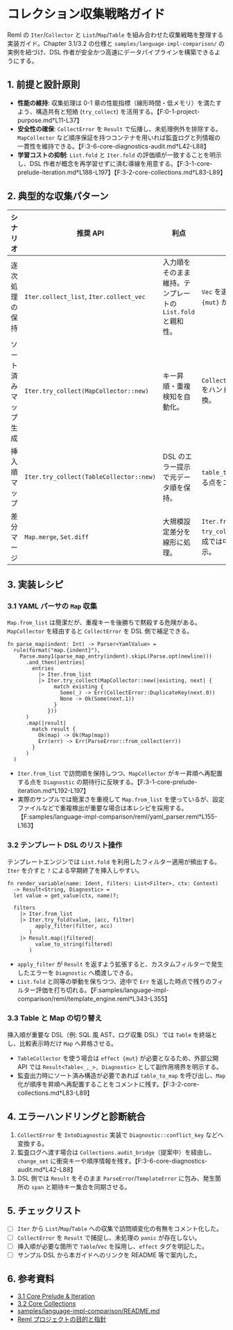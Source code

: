 # コレクション収集戦略ガイド

Reml の `Iter`/`Collector` と `List`/`Map`/`Table` を組み合わせた収集戦略を整理する実装ガイド。Chapter 3.1/3.2 の仕様と `samples/language-impl-comparison/` の実例を紐づけ、DSL 作者が安全かつ高速にデータパイプラインを構築できるようにする。

## 1. 前提と設計原則

- **性能の維持**: 収集処理は 0-1 章の性能指標（線形時間・低メモリ）を満たすよう、構造共有と短絡 (`try_collect`) を活用する。【F:0-1-project-purpose.md†L11-L37】
- **安全性の確保**: `CollectError` を `Result` で伝播し、未処理例外を排除する。`MapCollector` など順序保証を持つコンテナを用いれば監査ログと列情報の一貫性を維持できる。【F:3-6-core-diagnostics-audit.md†L42-L88】
- **学習コストの抑制**: `List.fold` と `Iter.fold` の評価順が一致することを明示し、DSL 作者が概念を再学習せずに済む導線を用意する。【F:3-1-core-prelude-iteration.md†L188-L197】【F:3-2-core-collections.md†L83-L89】

## 2. 典型的な収集パターン

| シナリオ | 推奨 API | 利点 | 注意点 |
| --- | --- | --- | --- |
| 逐次処理の保持 | `Iter.collect_list`, `Iter.collect_vec` | 入力順をそのまま維持。テンプレートの `List.fold` と親和性。 | `Vec` を選ぶ場合は `effect {mut}` が伝搬する点を明記。 |
| ソート済みマップ生成 | `Iter.try_collect(MapCollector::new)` | キー昇順・重複検知を自動化。 | `CollectError::DuplicateKey` をハンドリングし、診断へ変換。 |
| 挿入順マップ | `Iter.try_collect(TableCollector::new)` | DSL のエラー提示で元データ順を保持。 | `table_to_map` でソートされる点をコメントに残す。 |
| 差分マージ | `Map.merge`, `Set.diff` | 大規模設定差分を線形に処理。 | `Iter.from_list` → `try_collect` のような2段構成では中間の順序変化を明示。 |

## 3. 実装レシピ

### 3.1 YAML パーサの `Map` 収集

`Map.from_list` は簡潔だが、重複キーを後勝ちで黙殺する危険がある。`MapCollector` を経由すると `CollectError` を DSL 側で補足できる。

```reml
fn parse_map(indent: Int) -> Parser<YamlValue> =
  rule(format("map.{indent}"),
    Parse.many1(parse_map_entry(indent).skipL(Parse.opt(newline)))
      .and_then(|entries|
        entries
          |> Iter.from_list
          |> Iter.try_collect(MapCollector::new(|existing, next| {
               match existing {
                 Some(_) -> Err(CollectError::DuplicateKey(next.0))
                 None -> Ok(Some(next.1))
               }
             }))
      )
      .map(|result|
        match result {
          Ok(map) -> Ok(Map(map))
          Err(err) -> Err(ParseError::from_collect(err))
        }
      )
  )
```

- `Iter.from_list` で訪問順を保持しつつ、`MapCollector` がキー昇順へ再配置する点を `Diagnostic` の期待行に反映する。【F:3-1-core-prelude-iteration.md†L192-L197】
- 実際のサンプルでは簡潔さを重視して `Map.from_list` を使っているが、設定ファイルなどで重複検出が重要な場合は本レシピを採用する。【F:samples/language-impl-comparison/reml/yaml_parser.reml†L155-L163】

### 3.2 テンプレート DSL のリスト操作

テンプレートエンジンでは `List.fold` を利用したフィルター適用が頻出する。`Iter` を介すと `?` による早期終了を挿入しやすい。

```reml
fn render_variable(name: Ident, filters: List<Filter>, ctx: Context)
  -> Result<String, Diagnostic> =
  let value = get_value(ctx, name)?;

  filters
    |> Iter.from_list
    |> Iter.try_fold(value, |acc, filter|
         apply_filter(filter, acc)
       )
    |> Result.map(|filtered|
         value_to_string(filtered)
       )
```

- `apply_filter` が `Result` を返すよう拡張すると、カスタムフィルターで発生したエラーを `Diagnostic` へ橋渡しできる。
- `List.fold` と同等の挙動を保ちつつ、途中で `Err` を返した時点で残りのフィルター評価を打ち切れる。【F:samples/language-impl-comparison/reml/template_engine.reml†L343-L355】

### 3.3 Table と Map の切り替え

挿入順が重要な DSL（例: SQL 風 AST、ログ収集 DSL）では `Table` を終端とし、比較表示時だけ `Map` へ昇格させる。

- `TableCollector` を使う場合は `effect {mut}` が必要となるため、外部公開 API では `Result<Table<_,_>, Diagnostic>` として副作用境界を明示する。
- 監査出力時にソート済み構造が必要であれば `table_to_map` を呼び出し、`Map` 化が順序を昇順へ再配置することをコメントに残す。【F:3-2-core-collections.md†L83-L89】

## 4. エラーハンドリングと診断統合

1. `CollectError` を `IntoDiagnostic` 実装で `Diagnostic::conflict_key` などへ変換する。
2. 監査ログへ渡す場合は `Collections.audit_bridge`（提案中）を経由し、`change_set` に衝突キーや順序情報を残す。【F:3-6-core-diagnostics-audit.md†L42-L88】
3. DSL 側では `Result` をそのまま `ParseError`/`TemplateError` に包み、発生箇所の `span` と期待キー集合を同期させる。

## 5. チェックリスト

- [ ] `Iter` から `List`/`Map`/`Table` への収集で訪問順変化の有無をコメント化した。
- [ ] `CollectError` を `Result` で捕捉し、未処理の `panic` が存在しない。
- [ ] 挿入順が必要な箇所で `Table`/`Vec` を採用し、`effect` タグを明記した。
- [ ] サンプル DSL から本ガイドへのリンクを README 等で案内した。

## 6. 参考資料

- [3.1 Core Prelude & Iteration](../3-1-core-prelude-iteration.md)
- [3.2 Core Collections](../3-2-core-collections.md)
- [samples/language-impl-comparison/README.md](../samples/language-impl-comparison/README.md)
- [Reml プロジェクトの目的と指針](../0-1-project-purpose.md)
